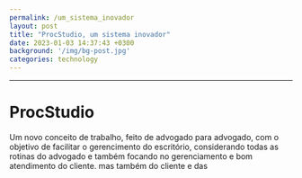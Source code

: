 ```yaml
---
permalink: /um_sistema_inovador
layout: post
title: "ProcStudio, um sistema inovador"
date: 2023-01-03 14:37:43 +0300
background: '/img/bg-post.jpg'
categories: technology
---
```



---
# ProcStudio
Um novo conceito de trabalho, feito de advogado para advogado, com o objetivo de facilitar o gerencimento do escritório, considerando todas as rotinas do advogado e também focando no gerenciamento e bom atendimento do cliente. mas também do cliente e das
